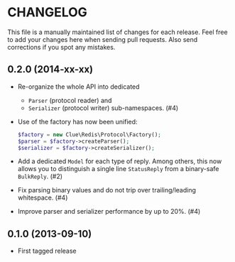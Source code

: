 # CHANGELOG

This file is a manually maintained list of changes for each release. Feel free
to add your changes here when sending pull requests. Also send corrections if
you spot any mistakes.

## 0.2.0 (2014-xx-xx)

* Re-organize the whole API into dedicated
  * `Parser` (protocol reader) and
  * `Serializer` (protocol writer) sub-namespaces. (#4)

* Use of the factory has now been unified:

  ```php
  $factory = new Clue\Redis\Protocol\Factory();
  $parser = $factory->createParser();
  $serializer = $factory->createSerializer();
  ```

* Add a dedicated `Model` for each type of reply. Among others, this now allows
  you to distinguish a single line `StatusReply` from a binary-safe `BulkReply`. (#2)

* Fix parsing binary values and do not trip over trailing/leading whitespace. (#4)

* Improve parser and serializer performance by up to 20%. (#4)

## 0.1.0 (2013-09-10)

* First tagged release

